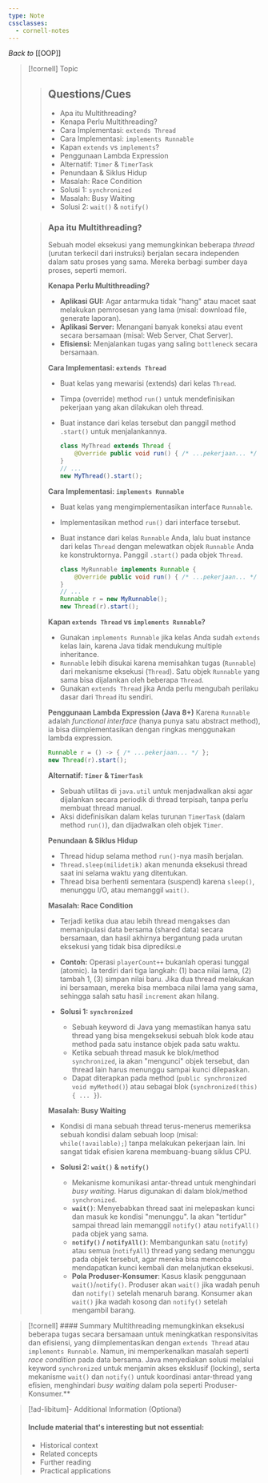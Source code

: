 ```yaml
---
type: Note
cssclasses:
  - cornell-notes
---
```

_Back to_ [[OOP]]
> [!cornell] Topic
> > ## Questions/Cues
> >
> > - Apa itu Multithreading?
> > - Kenapa Perlu Multithreading?
> > - Cara Implementasi: `extends Thread`
> > - Cara Implementasi: `implements Runnable`
> > - Kapan `extends` vs `implements`?
> > - Penggunaan Lambda Expression
> > - Alternatif: `Timer` & `TimerTask`
> > - Penundaan & Siklus Hidup
> > - Masalah: Race Condition
> > - Solusi 1: `synchronized`
> > - Masalah: Busy Waiting
> > - Solusi 2: `wait()` & `notify()`
> 
> > ### Apa itu Multithreading?
> > Sebuah model eksekusi yang memungkinkan beberapa _thread_ (urutan terkecil dari instruksi) berjalan secara independen dalam satu proses yang sama. Mereka berbagi sumber daya proses, seperti memori.
> > 
> > **Kenapa Perlu Multithreading?**
> > - **Aplikasi GUI:** Agar antarmuka tidak "hang" atau macet saat melakukan pemrosesan yang lama (misal: download file, generate laporan).
> > - **Aplikasi Server:** Menangani banyak koneksi atau event secara bersamaan (misal: Web Server, Chat Server).
> > - **Efisiensi:** Menjalankan tugas yang saling `bottleneck` secara bersamaan.
> > 	
> > **Cara Implementasi: `extends Thread`**
> > - Buat kelas yang mewarisi (extends) dari kelas `Thread`.
> > - Timpa (override) method `run()` untuk mendefinisikan pekerjaan yang akan dilakukan oleh thread.
> > - Buat instance dari kelas tersebut dan panggil method `.start()` untuk menjalankannya.
> > 
> >     ```java
> >     class MyThread extends Thread {
> >         @Override public void run() { /* ...pekerjaan... */ }
> >     }
> >     // ...
> >     new MyThread().start();
> >     ```
> >     
> > **Cara Implementasi: `implements Runnable`**
> > - Buat kelas yang mengimplementasikan interface `Runnable`.
> > - Implementasikan method `run()` dari interface tersebut.
> > - Buat instance dari kelas `Runnable` Anda, lalu buat instance dari kelas `Thread` dengan melewatkan objek `Runnable` Anda ke konstruktornya. Panggil `.start()` pada objek `Thread`.
> >     
> >     ```java
> >     class MyRunnable implements Runnable {
> >         @Override public void run() { /* ...pekerjaan... */ }
> >     }
> >     // ...
> >     Runnable r = new MyRunnable();
> >     new Thread(r).start();
> >     ```
> >     
> > **Kapan `extends Thread` vs `implements Runnable`?**  
> > - Gunakan `implements Runnable` jika kelas Anda sudah `extends` kelas lain, karena Java tidak mendukung multiple inheritance.
> > - `Runnable` lebih disukai karena memisahkan tugas (`Runnable`) dari mekanisme eksekusi (`Thread`). Satu objek `Runnable` yang sama bisa dijalankan oleh beberapa `Thread`.
> > - Gunakan `extends Thread` jika Anda perlu mengubah perilaku dasar dari `Thread` itu sendiri.
> > 
> > **Penggunaan Lambda Expression (Java 8+)**
> >  Karena `Runnable` adalah _functional interface_ (hanya punya satu abstract method), ia bisa diimplementasikan dengan ringkas menggunakan lambda expression.
> >     
> > ```java
> > Runnable r = () -> { /* ...pekerjaan... */ };
> > new Thread(r).start();
> > ```
> >     
> > **Alternatif: `Timer` & `TimerTask`**
> > - Sebuah utilitas di `java.util` untuk menjadwalkan aksi agar dijalankan secara periodik di thread terpisah, tanpa perlu membuat thread manual.
> > - Aksi didefinisikan dalam kelas turunan `TimerTask` (dalam method `run()`), dan dijadwalkan oleh objek `Timer`.
> > 
> > **Penundaan & Siklus Hidup**
> > - Thread hidup selama method `run()`-nya masih berjalan.
> > - `Thread.sleep(milidetik)` akan menunda eksekusi thread saat ini selama waktu yang ditentukan.
> > - Thread bisa berhenti sementara (suspend) karena `sleep()`, menunggu I/O, atau memanggil `wait()`.
> >  
> > **Masalah: Race Condition**
> >     
> > - Terjadi ketika dua atau lebih thread mengakses dan memanipulasi data bersama (shared data) secara bersamaan, dan hasil akhirnya bergantung pada urutan eksekusi yang tidak bisa diprediksi.e
> > - **Contoh:** Operasi `playerCount++` bukanlah operasi tunggal (atomic). Ia terdiri dari tiga langkah: (1) baca nilai lama, (2) tambah 1, (3) simpan nilai baru. Jika dua thread melakukan ini bersamaan, mereka bisa membaca nilai lama yang sama, sehingga salah satu hasil `increment` akan hilang.
> > - **Solusi 1: `synchronized`**
> >     
> >     - Sebuah keyword di Java yang memastikan hanya satu thread yang bisa mengeksekusi sebuah blok kode atau method pada satu instance objek pada satu waktu.
> >     - Ketika sebuah thread masuk ke blok/method `synchronized`, ia akan "mengunci" objek tersebut, dan thread lain harus menunggu sampai kunci dilepaskan.
> >     - Dapat diterapkan pada method (`public synchronized void myMethod()`) atau sebagai blok (`synchronized(this) { ... }`).
> > 
> > **Masalah: Busy Waiting**
> > - Kondisi di mana sebuah thread terus-menerus memeriksa sebuah kondisi dalam sebuah loop (misal: `while(!available);`) tanpa melakukan pekerjaan lain. Ini sangat tidak efisien karena membuang-buang siklus CPU.
> > - **Solusi 2: `wait()` & `notify()`**
> >     
> >     - Mekanisme komunikasi antar-thread untuk menghindari _busy waiting_. Harus digunakan di dalam blok/method `synchronized`.
> >     - **`wait()`**: Menyebabkan thread saat ini melepaskan kunci dan masuk ke kondisi "menunggu". Ia akan "tertidur" sampai thread lain memanggil `notify()` atau `notifyAll()` pada objek yang sama.
> >     - **`notify()` / `notifyAll()`**: Membangunkan satu (`notify`) atau semua (`notifyAll`) thread yang sedang menunggu pada objek tersebut, agar mereka bisa mencoba mendapatkan kunci kembali dan melanjutkan eksekusi.
> >     - **Pola Produser-Konsumer**: Kasus klasik penggunaan `wait()`/`notify()`. Produser akan `wait()` jika wadah penuh dan `notify()` setelah menaruh barang. Konsumer akan `wait()` jika wadah kosong dan `notify()` setelah mengambil barang.
> > 

> [!cornell] #### Summary
> Multithreading memungkinkan eksekusi beberapa tugas secara bersamaan untuk meningkatkan responsivitas dan efisiensi, yang diimplementasikan dengan `extends Thread` atau `implements Runnable`. Namun, ini memperkenalkan masalah seperti _race condition_ pada data bersama. Java menyediakan solusi melalui keyword `synchronized` untuk menjamin akses eksklusif (locking), serta mekanisme `wait()` dan `notify()` untuk koordinasi antar-thread yang efisien, menghindari _busy waiting_ dalam pola seperti Produser-Konsumer.**

> [!ad-libitum]- Additional Information (Optional)
> #### Include material that's interesting but not essential:
> - Historical context
> - Related concepts
> - Further reading
> - Practical applications